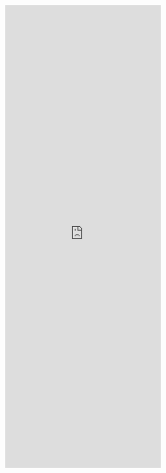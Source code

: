 <iframe title='Calendar Examples' src='https://fabricweb.z5.web.core.windows.net/pr-deploy-site/refs/pull/9333/merge/fabric-website-resources/dist/index.html#/examples/calendar?docsExample=true' frameborder='no' width='100%' height='1500'>